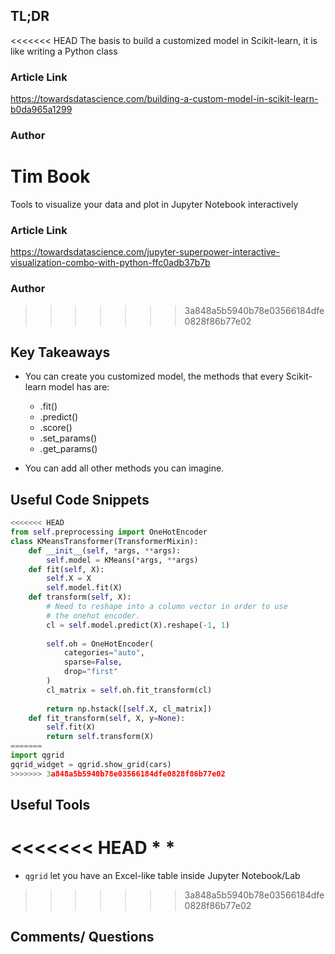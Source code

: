 ## TL;DR
<<<<<<< HEAD
The basis to build a customized model in Scikit-learn, it is like writing a Python class

### Article Link
https://towardsdatascience.com/building-a-custom-model-in-scikit-learn-b0da965a1299

### Author
Tim Book
=======
Tools to visualize your data and plot in Jupyter Notebook interactively

### Article Link
https://towardsdatascience.com/jupyter-superpower-interactive-visualization-combo-with-python-ffc0adb37b7b

### Author
>>>>>>> 3a848a5b5940b78e03566184dfe0828f86b77e02

## Key Takeaways
* You can create you customized model, the methods that every Scikit-learn model has are:
  * .fit()
  * .predict()
  * .score()
  * .set_params()
  * .get_params()

* You can add all other methods you can imagine.

## Useful Code Snippets
```python
<<<<<<< HEAD
from self.preprocessing import OneHotEncoder
class KMeansTransformer(TransformerMixin):
    def __init__(self, *args, **args):
        self.model = KMeans(*args, **args)
    def fit(self, X):
        self.X = X
        self.model.fit(X)
    def transform(self, X):
        # Need to reshape into a column vector in order to use
        # the onehot encoder.
        cl = self.model.predict(X).reshape(-1, 1)
        
        self.oh = OneHotEncoder(
            categories="auto", 
            sparse=False,
            drop="first"
        )
        cl_matrix = self.oh.fit_transform(cl)      
 
        return np.hstack([self.X, cl_matrix])
    def fit_transform(self, X, y=None):
        self.fit(X)
        return self.transform(X)
=======
import qgrid
gqrid_widget = qgrid.show_grid(cars)
>>>>>>> 3a848a5b5940b78e03566184dfe0828f86b77e02

```

## Useful Tools
<<<<<<< HEAD
* 
* 
=======
*  `qgrid` let you have an Excel-like table inside Jupyter Notebook/Lab
>>>>>>> 3a848a5b5940b78e03566184dfe0828f86b77e02

## Comments/ Questions

